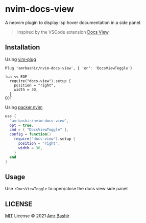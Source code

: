 # nvim-docs-view

A neovim plugin to display lsp hover documentation in a side panel.
> Inspired by the VSCode extension [Docs View](https://marketplace.visualstudio.com/items?itemName=bierner.docs-view).

## Installation

Using [vim-plug](https://github.com/junegunn/vim-plug)

```viml
Plug 'amrbashir/nvim-docs-view', { 'on': 'DocsViewToggle'}

lua << EOF
  require("docs-view").setup {
    position = "right",
    width = 30,
  }
EOF
```

Using [packer.nvim](https://github.com/wbthomason/packer.nvim)

```lua
use {
  "amrbashir/nvim-docs-view",
  opt = true,
  cmd = { "DocsViewToggle" },
  config = function()
    require("docs-view").setup {
      position = "right",
      width = 30,
    }
  end
}
```

## Usage

Use `:DocsViewToggle` to open/close the docs view side panel

## LICENSE

[MIT](./LICENSE) License © 2021 [Amr Bashir](https://github.com/amrbashir)
